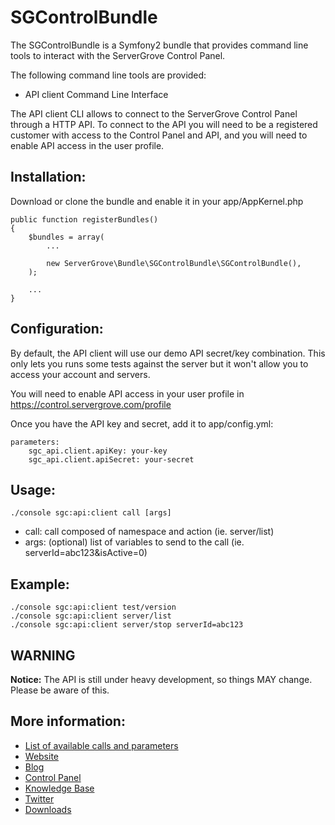 # SGControlBundle

The SGControlBundle is a Symfony2 bundle that provides command line tools to interact with the ServerGrove Control Panel.

The following command line tools are provided:

* API client Command Line Interface

The API client CLI allows to connect to the ServerGrove Control Panel through a HTTP API. To connect to the API you will
need to be a registered customer with access to the Control Panel and API, and you will need to enable API access in the
user profile.

## Installation:

Download or clone the bundle and enable it in your app/AppKernel.php

	public function registerBundles()
	{
		$bundles = array(
			...

			new ServerGrove\Bundle\SGControlBundle\SGControlBundle(),
		);

		...
	}


## Configuration:

By default, the API client will use our demo API secret/key combination. This only lets you runs some tests against the
server but it won't allow you to access your account and servers.

You will need to enable API access in your user profile in https://control.servergrove.com/profile

Once you have the API key and secret, add it to app/config.yml:

	parameters:
		sgc_api.client.apiKey: your-key
		sgc_api.client.apiSecret: your-secret


## Usage:

	./console sgc:api:client call [args]

* call: call composed of namespace and action (ie. server/list)
* args: (optional) list of variables to send to the call (ie. serverId=abc123&isActive=0)

## Example:

	./console sgc:api:client test/version
	./console sgc:api:client server/list
	./console sgc:api:client server/stop serverId=abc123

## WARNING

**Notice:** The API is still under heavy development, so things MAY change. Please be aware of this.

## More information:

* [List of available calls and parameters](https://control.servergrove.com/docs/api)
* [Website](http://www.servergrove.com/)
* [Blog](http://blog.servergrove.com/)
* [Control Panel](https://control.servergrove.com/)
* [Knowledge Base](https://secure.servergrove.com/clients)
* [Twitter](http://twitter.com/servergrove)
* [Downloads](http://github.com/servergrove)